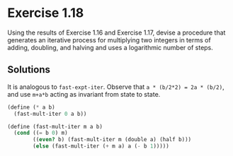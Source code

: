 Exercise 1.18
=============
Using the results of Exercise 1.16 and Exercise 1.17,
devise a procedure that generates an iterative process for multiplying
two integers in terms of adding, doubling, and halving and
uses a logarithmic number of steps.


Solutions
---------
It is analogous to `fast-expt-iter`.
Observe that `a * (b/2*2) = 2a * (b/2)`, and use `m+a*b` acting as invariant from state to state.

```scheme
(define (* a b)
  (fast-mult-iter 0 a b))

(define (fast-mult-iter m a b)
  (cond ((= b 0) m)
        ((even? b) (fast-mult-iter m (double a) (half b)))
        (else (fast-mult-iter (+ m a) a (- b 1)))))
```
